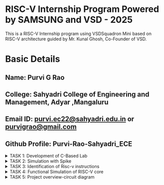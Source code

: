# RISC-V Internship Program Powered by SAMSUNG and VSD - 2025 
This is a RISC-V Internship program using VSDSquadron Mini based on RISC-V architecture guided by Mr. Kunal Ghosh, Co-Founder of VSD.

# Basic Details 

**Name:** Purvi G Rao
-
**College:** Sahyadri College of Engineering and Management, Adyar ,Mangaluru
-
**Email ID:** purvi.ec22@sahyadri.edu.in or purvigrao@gmail.com
-
**Github Profile:** Purvi-Rao-Sahyadri_ECE  
-
<details>
<summary>TASK 1: Development of C-Based Lab</summary>
<img 
src="https://github.com/user-attachments/assets/6f272095-eb65-4f4e-afc7-4b5ffa318411" alt="Task Icon"/>
<img
src="https://github.com/user-attachments/assets/caa2b35b-545a-403c-bb3b-7ae22c0f8931" alt="Task Icon"/>
<img
src="https://github.com/user-attachments/assets/8634d13a-b08a-4056-8526-0e7b728d8ac3" alt="Task Icon"/>
<img
src="https://github.com/user-attachments/assets/278e0169-cf09-4077-8afb-e8311fde8cc5" alt="Task Icon"/>
<img
src="https://github.com/user-attachments/assets/002eb4c9-f29d-4066-ab1f-f30b37ca094e" alt="Task Icon"/>
<img
src="https://github.com/user-attachments/assets/40e870ce-ac6a-4f35-98b3-11a03f87642d" alt="Task Icon"/>
</details>
<details>
<summary>TASK 2: Simulation with Spike</summary>
<img 
src="https://github.com/user-attachments/assets/b4d6bcac-d56c-4f7d-a2a3-496d9a473659" alt="Task Icon"/>
<img
src="https://github.com/user-attachments/assets/e957e2a1-f138-4486-b598-1b814a510673" alt="Task Icon"/>
<img
src="https://github.com/user-attachments/assets/96f17a3f-9d16-49fb-a343-74548b3570a6" alt="Task Icon"/>
<img
src="https://github.com/user-attachments/assets/54a309a2-e745-49fb-8786-bd2375f29ed7" alt="Task Icon"/>
</details>
<details>
<summary>TASK 3: Identification of Risc-v instructions</summary>
<img
src="https://github.com/user-attachments/assets/4e90f51f-918e-4300-9d06-3fff9ea543eb" alt="Task Icon"/>
</details>
<details>
 <summary>TASK 4: Functional Simulation of RISC-V core
 </summary>
 <br>
Steps to perform functional simulation of RISCV
 1. Download Files:
Download the code from the reference github repo.

2. Set Up Simulation Environment:
Install iverlog using commands:

        sudo apt install iverilog
        sudo apt install gtkwave

3. To run and simulate the verilog code, enter the following command:

        iverilog -o iiitb_rv32i iiitb_rv32i.v iiitb_rv32i_tb.v
        ./iiitb_rv32i

4. To see the simulation waveform in GTKWave, enter the following command:

        gtkwave iiitb_rv32i.vcd

 <img
 src="https://github.com/user-attachments/assets/bf3a72af-b921-4973-8539-03046100c0b3" alt="Task Icon"/>
<img
 src="https://github.com/user-attachments/assets/9c79aa5c-932f-4027-88f5-fc83e667d391" alt="Task Icon"/>
 <img
 src="https://github.com/user-attachments/assets/cf3abdd1-2287-419b-9f5d-afe4056d3236" alt="Task Icon"/>
 <img
 src="https://github.com/user-attachments/assets/3e2a6bc6-6d04-493d-b96d-42df1d0d50b3" alt="Task Icon"/>
 <img
 src="https://github.com/user-attachments/assets/92ed7467-3390-4574-b59c-a080fd4f03ea" alt="Task Icon"/>
 <img
 src="https://github.com/user-attachments/assets/1b756d38-6116-4ea4-bb38-873afada51bc" alt="Task Icon"/>
 <img
 src="https://github.com/user-attachments/assets/eebff171-fece-4396-9df3-e419c4c67d05" alt="Task Icon"/>
  <img
 src="https://github.com/user-attachments/assets/631b4c68-62cd-4b36-90eb-c0e845dcc584" alt="Task Icon"/>
 <img
 src="https://github.com/user-attachments/assets/82bd15ad-fdb5-475f-9382-0fe30ed88a0a" alt="Task Icon"/>
 <img
 src="https://github.com/user-attachments/assets/eb5cb1d9-7e4b-47aa-bcc2-a6c8ff4c321c" alt="Task Icon"/>
 <img
 src="https://github.com/user-attachments/assets/eadf92f8-3dea-4b23-a4c1-e4db13c383a8" alt="Task Icon"/>
 </details>
 <details>
  
 <summary>TASK 5: Project overview-circuit diagram </summary>
  
 1. PINOUT diagram 
 <img
 src="https://github.com/user-attachments/assets/bb219ef0-06d0-46e5-9bdb-ab9493fabf2a" alt="Task Icon"/>
 
 2.Components Required:
 <img 
 src="https://github.com/user-attachments/assets/70e574a4-a340-4cf2-8833-c55739ca2d41" alt="Task Icon"/>

 <details>
 </summary>
  
 <summary>TASK 6: Project Application </summary>
 


 





 
